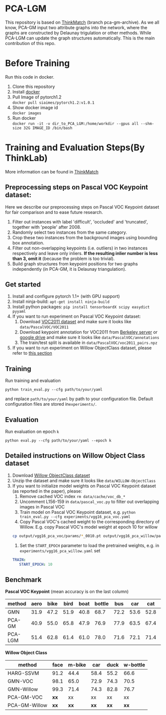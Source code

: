 # PCA-LGM

This repository is based on [ThinkMatch](https://github.com/Thinklab-SJTU/ThinkMatch) (branch pca-gm-archive).
As we all know, PCA-GM input two attribute graphs into the network, where the graphs
 are constructed by Delaunay trigulation or other methods.
 While PCA-LGM can update the graph structures automatically.
 This is the main contribution of this repo.    


# Before Training
 Run this code in docker.  
   
 1. Clone this repository
 2. Install [docker](https://docs.docker.com/engine/install/ubuntu/)
 3. Pull Image of pytorch1.2  
    `docker pull siaimes/pytorch1.2:v1.0.1`
 4. Show docker image id  
    `docker images`
 5. Run docker  
    `docker run -it -v dir_to_PCA_LGM:/home/workdir --gpus all --shm-size 32G IMAGE_ID /bin/bash`


# Training and Evaluation Steps(By ThinkLab)
More information can be found in [ThinkMatch](https://github.com/Thinklab-SJTU/ThinkMatch) 

## Preprocessing steps on Pascal VOC Keypoint dataset:
Here we describe our preprocessing steps on Pascal VOC Keypoint dataset for fair comparison and to ease future research.
1. Filter out instances with label 'difficult', 'occluded' and 'truncated', together with 'people' after 2008. 
1. Randomly select two instances from the same category.
1. Crop these two instances from the background images using bounding box annotation.
1. Filter out non-overlapping keypoints (i.e. outliers) in two instances respectively and leave only inliers. **If the resulting inlier number is less than 3, omit it** (because the problem is too trivial).
1. Build graph structures from keypoint positions for two graphs independently (in PCA-GM, it is Delaunay triangulation).

## Get started

1. Install and configure pytorch 1.1+ (with GPU support)
1. Install ninja-build: ``apt-get install ninja-build``
1. Install python packages: ``pip install tensorboardX scipy easydict pyyaml``
1. If you want to run experiment on Pascal VOC Keypoint dataset:
    1. Download [VOC2011 dataset](http://host.robots.ox.ac.uk/pascal/VOC/voc2011/index.html) and make sure it looks like ``data/PascalVOC/VOC2011``
    1. Download keypoint annotation for VOC2011 from [Berkeley server](https://www2.eecs.berkeley.edu/Research/Projects/CS/vision/shape/poselets/voc2011_keypoints_Feb2012.tgz) or [google drive](https://drive.google.com/open?id=1D5o8rmnY1-DaDrgAXSygnflX5c-JyUWR) and make sure it looks like ``data/PascalVOC/annotations``
    1. The train/test split is available in ``data/PascalVOC/voc2011_pairs.npz``
1. If you want to run experiment on Willow ObjectClass dataset, please refer to [this section](#detailed-instructions-on-willow-object-class-dataset)

## Training

Run training and evaluation

``python train_eval.py --cfg path/to/your/yaml`` 

and replace ``path/to/your/yaml`` by path to your configuration file. Default configuration files are stored in``experiments/``.

## Evaluation

Run evaluation on epoch ``k``

``python eval.py --cfg path/to/your/yaml --epoch k`` 

## Detailed instructions on Willow Object Class dataset

1. Download [Willow ObjectClass dataset](http://www.di.ens.fr/willow/research/graphlearning/WILLOW-ObjectClass_dataset.zip)
1. Unzip the dataset and make sure it looks like ``data/WILLOW-ObjectClass``
1. If you want to initialize model weights on Pascal VOC Keypoint dataset (as reported in the paper), please:
    1. Remove cached VOC index ``rm data/cache/voc_db_*``
    1. Uncomment L156-159 in ``data/pascal_voc.py`` to filter out overlapping images in Pascal VOC
    1. Train model on Pascal VOC Keypoint dataset, e.g. ``python train_eval.py --cfg experiments/vgg16_pca_voc.yaml``
    1. Copy Pascal VOC's cached weight to the corresponding directory of Willow. E.g. copy Pascal VOC's model weight at epoch 10 for willow
    ```bash
    cp output/vgg16_pca_voc/params/*_0010.pt output/vgg16_pca_willow/params/
    ```
    1. Set the ``START_EPOCH`` parameter to load the pretrained weights, e.g. in ``experiments/vgg16_pca_willow.yaml`` set
    ```yaml
    TRAIN:
       START_EPOCH: 10
    ```


## Benchmark


**Pascal VOC Keypoint** (mean accuracy is on the last column)

| method | aero | bike | bird | boat | bottle | bus  | car  | cat  | chair | cow  | table | dog  | horse | mbike | person | plant | sheep | sofa | train | tv   | mean     |
| ------ | ---- | ---- | ---- | ---- | ------ | ---- | ---- | ---- | ----- | ---- | ----- | ---- | ----- | ----- | ------ | ----- | ----- | ---- | ----- | ---- | -------- |
| GMN    | 31.9 | 47.2 | 51.9 | 40.8 | 68.7   | 72.2 | 53.6 | 52.8 | 34.6  | 48.6 | 72.3  | 47.7 | 54.8  | 51.0  | 38.6   | 75.1  | 49.5  | 45.0 | 83.0  | 86.3 | 55.3     |
| PCA-GM | 40.9 | 55.0 | 65.8 | 47.9 | 76.9   | 77.9 | 63.5 | 67.4 | 33.7  | 65.5 | 63.6  | 61.3 | 68.9  | 62.8  | 44.9   | 77.5  | 67.4  | 57.5 | 86.7  | 90.9 | **63.8** |
| PCA-LGM| 51.4 | 62.8 | 61.4 | 61.0 | 78.0   | 71.6 | 72.1 | 71.4 | 38.5  | 63.0 | 62.3  | 65.2 | 62.7 | 61.0  | 47.3   | 77.3  | 65.4   | 56.8 | 79.6 | 88.4  | **64.8**/


**Willow Object Class**

| method        | face      | m-bike   | car      | duck     | w-bottle |
| ------------- | --------- | -------- | -------- | -------- | -------- |
| HARG-SSVM     | 91.2      | 44.4     | 58.4     | 55.2     | 66.6     |
| GMN-VOC       | 98.1      | 65.0     | 72.9     | 74.3     | 70.5     |
| GMN-Willow    | 99.3      | 71.4     | 74.3     | 82.8     | 76.7     |
| PCA-GM-VOC    | **xx** | xx     | xx     | xx     | xx     |
| PCA-GM-Willow | **xx** | **xx** | **xx** | **xx** | **xx** |

